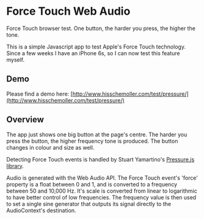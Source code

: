 # Force Touch Web Audio
Force Touch browser test. One button, the harder you press, the higher the tone.

This is a simple Javascript app to test Apple's Force Touch technology. Since a few weeks I have an iPhone 6s, so I can now test this feature myself.

## Demo
Please find a demo here: [http://www.hisschemoller.com/test/pressure/](http://www.hisschemoller.com/test/pressure/)

## Overview
The app just shows one big button at the page's centre. The harder you press the button, the higher frequency tone is produced. The button changes in colour and size as well.

Detecting Force Touch events is handled by Stuart Yamartino's [Pressure.js](https://pressurejs.com/) [library](https://github.com/stuyam/pressure).

Audio is generated with the Web Audio API. The Force Touch event's 'force' property is a float between 0 and 1, and is converted to a frequency between 50 and 10,000 Hz. It's scale is converted from linear to logarithmic to have better control of low frequencies. The frequency value is then used to set a single sine generator that outputs its signal directly to the AudioContext's destination.
